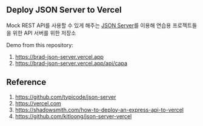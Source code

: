 ## Deploy JSON Server to Vercel

Mock REST API를 사용할 수 있게 해주는 [JSON Server](https://github.com/typicode/json-server)를 이용해 연습용 프로젝트들을 위한 API 서버를 위한 저장소

Demo from this repository:

1. https://brad-json-server.vercel.app
2. https://brad-json-server.vercel.app/api/capa

## Reference

1. https://github.com/typicode/json-server
2. https://vercel.com
3. https://shadowsmith.com/how-to-deploy-an-express-api-to-vercel
4. https://github.com/kitloong/json-server-vercel
